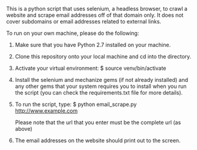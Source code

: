 This is a python script that uses selenium, a headless browser, to crawl a website and scrape email
addresses off of that domain only. It does not cover subdomains or email addresses related to  external links.  

To run on your own machine, please do the following:

1. Make sure that you have Python 2.7 installed on your machine.

2. Clone this repository onto your local machine and cd into the directory.

3. Activate your virtual environment:
	$ source venv/bin/activate

4. Install the selenium and mechanize gems (if not already installed) and any other gems that your system
requires you to install when you run the script (you can check the requirements.txt file for more details). 

5. To run the script, type:
	$  python email_scrape.py http://www.example.com

	Please note that the url that you enter must be the complete url (as above)

6. The email addresses on the website should print out to the screen.


 
